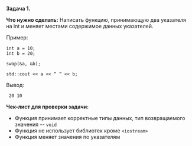 **Задача 1.**

**Что нужно сделать:**
Написать функцию, принимающую два указателя на int и меняет местами содержимое данных указателей.

Пример:
```
int a = 10;
int b = 20;

swap(&a, &b);

std::cout << a << “ “ << b;
```
Вывод:
```
 20 10
```

**Чек-лист для проверки задачи:**

 - Функция принимает корректные типы данных, тип возвращаемого значения -- `void`
 - Функция не использует библиотек кроме `<iostream>`
 - Функция меняет значения по указателям